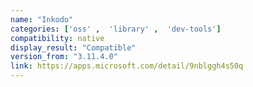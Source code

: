 ```yaml
---
name: "Inkodo"
categories: ['oss' ,  'library' ,  'dev-tools']
compatibility: native
display_result: "Compatible"
version_from: "3.11.4.0"
link: https://apps.microsoft.com/detail/9nblggh4s50q
---
```

